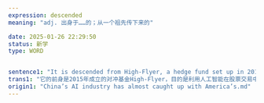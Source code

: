 ```yaml
---
expression: descended
meaning: "adj. 出身于……的；从一个祖先传下来的"

date: 2025-01-26 22:29:50
status: 新学
type: WORD


sentence1: "It is descended from High-Flyer, a hedge fund set up in 2015 to use AI to gain an edge in share-trading."
trans1: "它的前身是2015年成立的对冲基金High-Flyer，目的是利用人工智能在股票交易中获得优势。"
origin1: "China’s AI industry has almost caught up with America’s.md"
---
```

